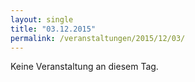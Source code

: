 ```yaml
---
layout: single
title: "03.12.2015"
permalink: /veranstaltungen/2015/12/03/
---
```


Keine Veranstaltung an diesem Tag.
